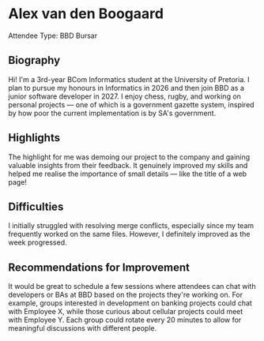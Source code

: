 # Alex van den Boogaard

Attendee Type: BBD Bursar

## Biography

Hi! I'm a 3rd-year BCom Informatics student at the University of Pretoria. I plan to pursue my honours in Informatics in 2026 and then join BBD as a junior software developer in 2027. I enjoy chess, rugby, and working on personal projects — one of which is a government gazette system, inspired by how poor the current implementation is by SA's government.

## Highlights

The highlight for me was demoing our project to the company and gaining valuable insights from their feedback. It genuinely improved my skills and helped me realise the importance of small details — like the title of a web page!

## Difficulties

I initially struggled with resolving merge conflicts, especially since my team frequently worked on the same files. However, I definitely improved as the week progressed.

## Recommendations for Improvement

It would be great to schedule a few sessions where attendees can chat with developers or BAs at BBD based on the projects they're working on. For example, groups interested in development on banking projects could chat with Employee X, while those curious about cellular projects could meet with Employee Y. Each group could rotate every 20 minutes to allow for meaningful discussions with different people.
